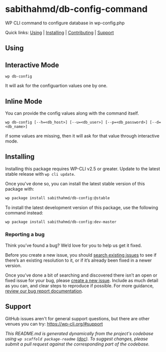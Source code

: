 sabithahmd/db-config-command
====================

WP CLI command to configure database in wp-config.php

Quick links: [Using](#using) | [Installing](#installing) | [Contributing](#contributing) | [Support](#support)

## Using

## Interactive Mode

~~~
wp db-config
~~~

It will ask for the configuartion values one by one.

## Inline Mode

You can provide the config values along with the command itself.
~~~
wp db-config [--h=<db_host>] [--u=<db_user>] [--p=<db_password>] [--d=<db_name>]
~~~
if some values are missing, then it will ask for that value through interactive mode.

## Installing

Installing this package requires WP-CLI v2.5 or greater. Update to the latest stable release with `wp cli update`.

Once you've done so, you can install the latest stable version of this package with:

```bash
wp package install sabithahmd/db-config:@stable
```

To install the latest development version of this package, use the following command instead:

```bash
wp package install sabithahmd/db-config:dev-master
```

### Reporting a bug

Think you’ve found a bug? We’d love for you to help us get it fixed.

Before you create a new issue, you should [search existing issues](https://github.com/sabithahmd/db-config-command/issues?q=label%3Abug%20) to see if there’s an existing resolution to it, or if it’s already been fixed in a newer version.

Once you’ve done a bit of searching and discovered there isn’t an open or fixed issue for your bug, please [create a new issue](https://github.com/sabithahmd/db-config-command/issues/new). Include as much detail as you can, and clear steps to reproduce if possible. For more guidance, [review our bug report documentation](https://make.wordpress.org/cli/handbook/bug-reports/).

## Support

GitHub issues aren't for general support questions, but there are other venues you can try: https://wp-cli.org/#support


*This README.md is generated dynamically from the project's codebase using `wp scaffold package-readme` ([doc](https://github.com/wp-cli/scaffold-package-command#wp-scaffold-package-readme)). To suggest changes, please submit a pull request against the corresponding part of the codebase.*
